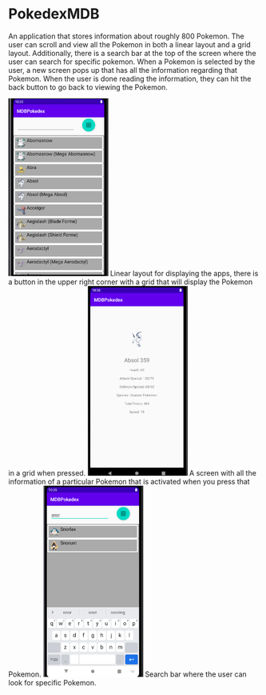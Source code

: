# PokedexMDB

An application that stores information about roughly 800 Pokemon. The user can scroll and view all the Pokemon in both a linear layout and a grid layout. Additionally, there is a search bar at the top of the screen where the user can search for specific pokemon. When a Pokemon is selected by the user, a new screen pops up that has all the information regarding that Pokemon. When the user is done reading the information, they can hit the back button to go back to viewing the Pokemon. 

<img src = "/Linear_Pokedex.PNG" width = "200">
Linear layout for displaying the apps, there is a button in the upper right corner with a grid that will display the Pokemon in a grid when pressed.

<img src = "/display_poke.PNG" width = "200">
A screen with all the information of a particular Pokemon that is activated when you press that Pokemon.

<img src = "/search_poke.PNG" width = "200">
Search bar where the user can look for specific Pokemon.

